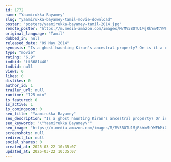 ```yaml
---
id: 1772
name: "Yaamirukka Bayamey"
slug: "yaamirukka-bayamey-tamil-movie-download"
poster: "posters/yaamirukka-bayamey-tamil-2014.jpg"
remote_poster: "https://m.media-amazon.com/images/M/MV5BOTU1MjRkYmMtYWFhMi00N2Y5LTkyMDktYmNjMWVhZTA0Mjc4XkEyXkFqcGc@._V1_SX300.jpg"
original_language: "Tamil"
dubbed_in: null
released_date: "09 May 2014"
synopsis: "Is a ghost haunting Kiran's ancestral property? Or is it a conman's master moves?"
type: "movie"
rating: "6.9"
imdbid: "tt3681440"
tmdbid: null
views: 0
likes: 0
dislikes: 0
author_id: 1
trailer_url: null
runtime: "125 min"
is_featured: 0
is_active: 1
is_comingsoon: 0
seo_title: "Yaamirukka Bayamey"
seo_description: "Is a ghost haunting Kiran's ancestral property? Or is it a conman's master moves?"
seo_keywords: "\"Yaamirukka Bayamey\""
seo_image: "https://m.media-amazon.com/images/M/MV5BOTU1MjRkYmMtYWFhMi00N2Y5LTkyMDktYmNjMWVhZTA0Mjc4XkEyXkFqcGc@._V1_SX300.jpg"
screenshots: null
redirect_to: null
social_shares: 0
created_at: 2025-03-22 10:35:07
updated_at: 2025-03-22 10:35:07
---
```


